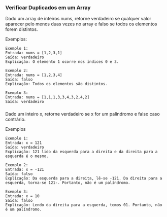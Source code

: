 ### Verificar Duplicados em um Array

Dado um array de inteiros nums, retorne verdadeiro se qualquer valor aparecer pelo menos duas vezes no array e falso se todos os elementos forem distintos.

Exemplos:

``` 
Exemplo 1:
Entrada: nums = [1,2,3,1]
Saída: verdadeiro
Explicação: O elemento 1 ocorre nos índices 0 e 3.
```
```
Exemplo 2:
Entrada: nums = [1,2,3,4]
Saída: falso
Explicação: Todos os elementos são distintos.
```
```
Exemplo 3:
Entrada: nums = [1,1,1,3,3,4,3,2,4,2]
Saída: verdadeiro
```

###

Dado um inteiro x, retorne verdadeiro se x for um palíndromo e falso caso contrário.

Exemplos

```
Exemplo 1:
Entrada: x = 121
Saída: verdadeiro
Explicação: 121 lido da esquerda para a direita e da direita para a esquerda é o mesmo.
```
```
Exemplo 2:
Entrada: x = -121
Saída: falso
Explicação: Da esquerda para a direita, lê-se -121. Da direita para a esquerda, torna-se 121-. Portanto, não é um palíndromo.
```
```
Exemplo 3:
Entrada: x = 10
Saída: falso
Explicação: Lendo da direita para a esquerda, temos 01. Portanto, não é um palíndromo.
```